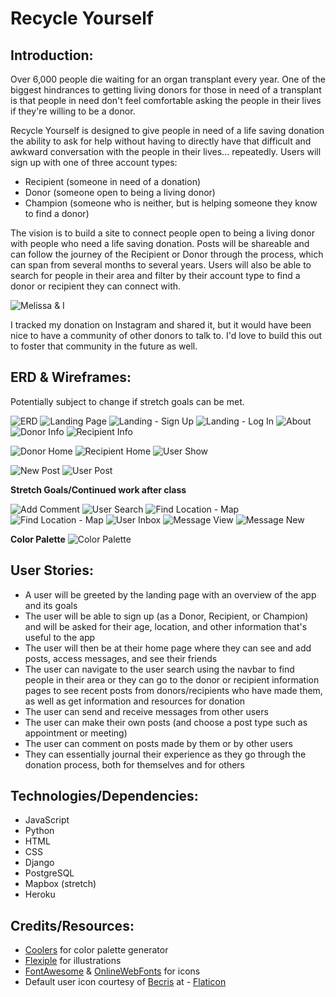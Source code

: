 # Recycle Yourself

## Introduction:
Over 6,000 people die waiting for an organ transplant every year. One of the biggest hindrances to getting living donors for those in need of a transplant is that people in need don't feel comfortable asking the people in their lives if they're willing to be a donor. 

Recycle Yourself is designed to give people in need of a life saving donation the ability to ask for help without having to directly have that difficult and awkward conversation with the people in their lives... repeatedly.
Users will sign up with one of three account types:

- Recipient (someone in need of a donation)
- Donor (someone open to being a living donor)
- Champion (someone who is neither, but is helping someone they know to find a donor)

The vision is to build a site to connect people open to being a living donor with people who need a life saving donation. Posts will be shareable and can follow the journey of the Recipient or Donor through the process, which can span from several months to several years. Users will also be able to search for people in their area and filter by their account type to find a donor or recipient they can connect with.

![Melissa & I](https://i.imgur.com/f0BvO2o.jpg)

I tracked my donation on Instagram and shared it, but it would have been nice to have a community of other donors to talk to. I'd love to build this out to foster that community in the future as well.

## ERD & Wireframes:
Potentially subject to change if stretch goals can be met.

![ERD](https://i.imgur.com/WNEwWEe.png)
![Landing Page](https://i.imgur.com/AkdalJI.png)
![Landing - Sign Up](https://i.imgur.com/rHr60rx.png)
![Landing - Log In](https://i.imgur.com/y72S8VD.png)
![About](https://i.imgur.com/obVAs03.png)
![Donor Info](https://i.imgur.com/K8mXWPh.png)
![Recipient Info](https://i.imgur.com/RZSe6IY.png)

![Donor Home](https://i.imgur.com/toCPQxM.png)
![Recipient Home](https://i.imgur.com/R7TJOdT.png)
![User Show](https://i.imgur.com/l7v3gzF.png)

![New Post](https://i.imgur.com/HDjKI9E.png)
![User Post](https://i.imgur.com/d45fS4A.png)

**Stretch Goals/Continued work after class**

![Add Comment](https://i.imgur.com/W5rAp0r.png)
![User Search](https://i.imgur.com/QmMW5uH.png)
![Find Location - Map](https://i.imgur.com/siToGuL.png)
![Find Location - Map](https://i.imgur.com/3DyNM2C.png) 
![User Inbox](https://i.imgur.com/keYC0OW.png)
![Message View](https://i.imgur.com/SJLEe6V.png)
![Message New](https://i.imgur.com/25r286s.png)

**Color Palette**
![Color Palette](https://i.imgur.com/GIrtcps.png)

## User Stories:

- A user will be greeted by the landing page with an overview of the app and its goals
- The user will be able to sign up (as a Donor, Recipient, or Champion) and will be asked for their age, location, and other information that's useful to the app
- The user will then be at their home page where they can see and add posts, access messages, and see their friends
- The user can navigate to the user search using the navbar to find people in their area or they can go to the donor or recipient information pages to see recent posts from donors/recipients who have made them, as well as get information and resources for donation
- The user can send and receive messages from other users
- The user can make their own posts (and choose a post type such as appointment or meeting)
- The user can comment on posts made by them or by other users
- They can essentially journal their experience as they go through the donation process, both for themselves and for others

## Technologies/Dependencies:

- JavaScript
- Python
- HTML
- CSS
- Django
- PostgreSQL
- Mapbox (stretch)
- Heroku

## Credits/Resources:

- [Coolers](Coolers.co) for color palette generator
- [Flexiple](Flexiple.com) for illustrations
- [FontAwesome](FontAwesome.com) & [OnlineWebFonts](onlinewebfonts.com) for icons
- Default user icon courtesy of [Becris](https://creativemarket.com/Becris) at - [Flaticon](https://www.flaticon.com/)
    